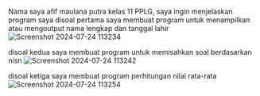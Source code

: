 Nama saya afif maulana putra kelas 11 PPLG, saya ingin menjelaskan program saya
disoal pertama saya membuat program untuk menampilkan atau mengoutput nama lengkap dan tanggal lahir
![Screenshot 2024-07-24 113234](https://github.com/user-attachments/assets/a4956925-5b1c-4db0-8bed-cf6a0ffafd00)

disoal kedua saya membuat program untuk memisahkan soal berdasarkan nisn
![Screenshot 2024-07-24 113242](https://github.com/user-attachments/assets/9d5be8ce-8947-46b4-91a1-0367ddeae592)

disoal ketiga saya membuat program perhitungan nilai rata-rata
![Screenshot 2024-07-24 113254](https://github.com/user-attachments/assets/54d5acc5-5f49-4d51-b112-10757f994baf)
